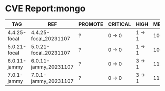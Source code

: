 # CVE Report:mongo
|     TAG      |          REF          | PROMOTE | CRITICAL |  HIGH  |  MEDIUM  |   LOW    | UNKNOWN |
|--------------|-----------------------|---------|----------|--------|----------|----------|---------|
| 4.4.25-focal | 4.4.25-focal_20231107 | ?       | 0 -> 0   | 1 -> 1 | 10 -> 5  | 34 -> 30 | 0 -> 0  |
| 5.0.21-focal | 5.0.21-focal_20231107 | ?       | 0 -> 0   | 1 -> 1 | 10 -> 5  | 34 -> 30 | 0 -> 0  |
| 6.0.11-jammy | 6.0.11-jammy_20231107 | ?       | 0 -> 0   | 3 -> 1 | 11 -> 10 | 38 -> 35 | 0 -> 0  |
| 7.0.1-jammy  | 7.0.1-jammy_20231107  | ?       | 0 -> 0   | 3 -> 1 | 11 -> 10 | 38 -> 35 | 0 -> 0  |
